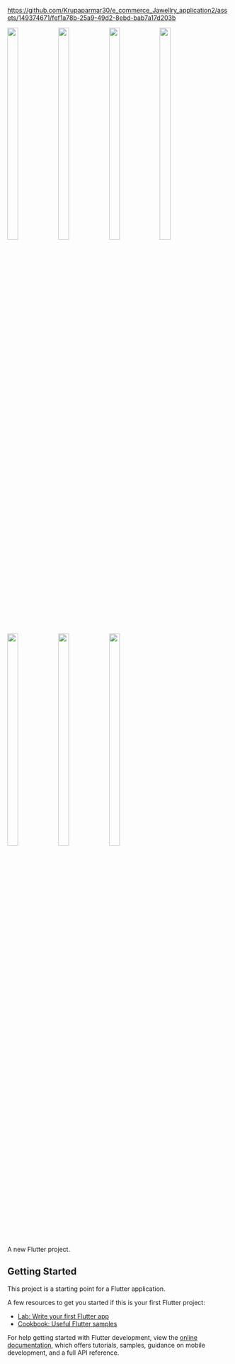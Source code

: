 

https://github.com/Krupaparmar30/e_commerce_Jawellry_application2/assets/149374671/fef1a78b-25a9-49d2-8ebd-bab7a17d203b


<p>
   <img src="https://github.com/Krupaparmar30/e_commerce_Jawellry_application2/assets/149374671/99e4a089-3b1c-422e-ae21-54e9abf5d369"width=22% height=35%>
   <img src="https://github.com/Krupaparmar30/e_commerce_Jawellry_application2/assets/149374671/60f1ada2-5ae6-473c-af75-691c2769b89d"width=22% height=35%>
   <img src="https://github.com/Krupaparmar30/e_commerce_Jawellry_application2/assets/149374671/b9ebbce2-6e2e-44fd-8dae-a823c2d38ccf"width=22% height=35%>
   <img src="https://github.com/Krupaparmar30/e_commerce_Jawellry_application2/assets/149374671/0b61fdaa-9af2-4406-84d4-7823a833ee5a"width=22% height=35%><br>
   <img src="https://github.com/Krupaparmar30/e_commerce_Jawellry_application2/assets/149374671/544b2a93-38d7-4bbb-8100-61e690c3f87f"width=22% height=35%>
   <img src="https://github.com/Krupaparmar30/e_commerce_Jawellry_application2/assets/149374671/d4b90a71-aeec-4dbb-87d3-3feca1b3e861"width=22% height=35%>
   <img src="https://github.com/Krupaparmar30/e_commerce_Jawellry_application2/assets/149374671/8397e050-52ff-498c-83f4-a911647d665c"width=22% height=35%>








</p>

A new Flutter project.

## Getting Started

This project is a starting point for a Flutter application.

A few resources to get you started if this is your first Flutter project:

- [Lab: Write your first Flutter app](https://docs.flutter.dev/get-started/codelab)
- [Cookbook: Useful Flutter samples](https://docs.flutter.dev/cookbook)

For help getting started with Flutter development, view the
[online documentation](https://docs.flutter.dev/), which offers tutorials,
samples, guidance on mobile development, and a full API reference.
